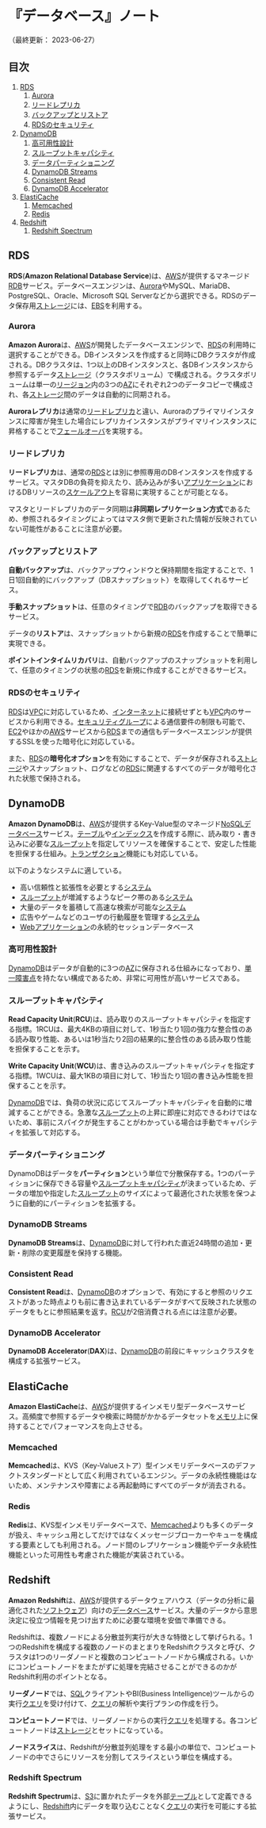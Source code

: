 # 『データベース』ノート

（最終更新： 2023-06-27）


## 目次

1. [RDS](#rds)
	1. [Aurora](#aurora)
	1. [リードレプリカ](#リードレプリカ)
	1. [バックアップとリストア](#バックアップとリストア)
	1. [RDSのセキュリティ](#rdsのセキュリティ)
1. [DynamoDB](#dynamodb)
	1. [高可用性設計](#高可用性設計)
	1. [スループットキャパシティ](#スループットキャパシティ)
	1. [データパーティショニング](#データパーティショニング)
	1. [DynamoDB Streams](#dynamodb-streams)
	1. [Consistent Read](#consistent-read)
	1. [DynamoDB Accelerator](#dynamodb-accelerator)
1. [ElastiCache](#elasticache)
	1. [Memcached](#memcached)
	1. [Redis](#redis)
1. [Redshift](#redshift)
	1. [Redshift Spectrum](#redshift-spectrum)


## RDS

**RDS**(**Amazon Relational Database Service**)は、[AWS](./aws.md#aws)が提供するマネージド[RDB](../../../../development/database/_/chapters/database.md#リレーショナルデータベース)サービス。データベースエンジンは、[Aurora](#aurora)やMySQL、MariaDB、PostgreSQL、Oracle、Microsoft SQL Serverなどから選択できる。RDSのデータ保存用[ストレージ](../../../../computer/hardware/_/chapters/hardware.md#記憶装置)には、[EBS](./storage.md#ebs)を利用する。

### Aurora

**Amazon Aurora**は、[AWS](./aws.md#aws)が開発したデータベースエンジンで、[RDS](#rds)の利用時に選択することができる。DBインスタンスを作成すると同時にDBクラスタが作成される。DBクラスタは、1つ以上のDBインスタンスと、各DBインスタンスから参照するデータ[ストレージ](../../../../computer/hardware/_/chapters/hardware.md#記憶装置)（クラスタボリューム）で構成される。クラスタボリュームは単一の[リージョン](./aws.md#リージョン)内の3つの[AZ](./aws.md#az)にそれぞれ2つのデータコピーで構成され、各[ストレージ](../../../../computer/hardware/_/chapters/hardware.md#記憶装置)間のデータは自動的に同期される。

**Auroraレプリカ**は通常の[リードレプリカ](#リードレプリカ)と違い、Auroraのプライマリインスタンスに障害が発生した場合にレプリカインスタンスがプライマリインスタンスに昇格することで[フェールオーバ](../../../../system/_/chapters/reliability_design.md#フェールオーバ)を実現する。

### リードレプリカ

**リードレプリカ**は、通常の[RDS](#rds)とは別に参照専用のDBインスタンスを作成するサービス。マスタDBの負荷を抑えたり、読み込みが多い[アプリケーション](../../../../computer/software/_/chapters/software.md#応用ソフトウェア)におけるDBリソースの[スケールアウト](../../../../system/_/chapters/system_performance_evaluation.md#スケールアウト)を容易に実現することが可能となる。

マスタとリードレプリカのデータ同期は**非同期レプリケーション方式**であるため、参照されるタイミングによってはマスタ側で更新された情報が反映されていない可能性があることに注意が必要。

### バックアップとリストア

**自動バックアップ**は、バックアップウィンドウと保持期間を指定することで、1日1回自動的にバックアップ（DBスナップショット）を取得してくれるサービス。

**手動スナップショット**は、任意のタイミングで[RDB](../../../../development/database/_/chapters/database.md#リレーショナルデータベース)のバックアップを取得できるサービス。

データの**リストア**は、スナップショットから新規の[RDS](#rds)を作成することで簡単に実現できる。

**ポイントインタイムリカバリ**は、自動バックアップのスナップショットを利用して、任意のタイミングの状態の[RDS](#rds)を新規に作成することができるサービス。

### RDSのセキュリティ

[RDS](#rds)は[VPC](./networking_and_content_delivery.md#vpc)に対応しているため、[インターネット](../../../_/chapters/network.md#インターネット)に接続せずとも[VPC](./networking_and_content_delivery.md#vpc)内のサービスから利用できる。[セキュリティグループ](./networking_and_content_delivery.md#セキュリティグループ)による通信要件の制限も可能で、[EC2](./computing.md#ec2)やほかの[AWS](./aws.md#aws)サービスから[RDS](#rds)までの通信もデータベースエンジンが提供するSSLを使った暗号化に対応している。

また、[RDS](#rds)の**暗号化オプション**を有効にすることで、データが保存される[ストレージ](../../../../computer/hardware/_/chapters/hardware.md#記憶装置)やスナップショット、ログなどの[RDS](#rds)に関連するすべてのデータが暗号化された状態で保持される。


## DynamoDB

**Amazon DynamoDB**は、[AWS](./aws.md#aws)が提供するKey-Value型のマネージド[NoSQLデータベース](../../../../development/database/_/chapters/database.md#nosqlデータベース)サービス。[テーブル](../../../../development/database/_/chapters/rdb.md#テーブル)や[インデックス](../../../../development/database/_/chapters/index.md#インデックス)を作成する際に、読み取り・書き込みに必要な[スループット](../../../../system/_/chapters/system_performance_evaluation.md#スループット)を指定してリソースを確保することで、安定した性能を担保する仕組み。[トランザクション](../../../../development/database/_/chapters/transaction.md#トランザクション)機能にも対応している。

以下のようなシステムに適している。

- 高い信頼性と拡張性を必要とする[システム](../../../../system/_/chapters/system.md#システム)
- [スループット](../../../../system/_/chapters/system_performance_evaluation.md#スループット)が増減するようなピーク帯のある[システム](../../../../system/_/chapters/system.md#システム)
- 大量のデータを蓄積して高速な検索が可能な[システム](../../../../system/_/chapters/system.md#システム)
- 広告やゲームなどのユーザの行動履歴を管理する[システム](../../../../system/_/chapters/system.md#システム)
- [Web](../../../_/chapters/web.md#web)[アプリケーション](../../../../computer/software/_/chapters/software.md#応用ソフトウェア)の永続的セッションデータベース

### 高可用性設計

[DynamoDB](#dynamodb)はデータが自動的に3つの[AZ](./aws.md#az)に保存される仕組みになっており、[単一障害点](../../../../system/_/chapters/system_architecture.md#単一障害点)を持たない構成であるため、非常に可用性が高いサービスである。

### スループットキャパシティ

**Read Capacity Unit**(**RCU**)は、読み取りのスループットキャパシティを指定する指標。1RCUは、最大4KBの項目に対して、1秒当たり1回の強力な整合性のある読み取り性能、あるいは1秒当たり2回の結果的に整合性のある読み取り性能を担保することを示す。

**Write Capacity Unit**(**WCU**)は、書き込みのスループットキャパシティを指定する指標。1WCUは、最大1KBの項目に対して、1秒当たり1回の書き込み性能を担保することを示す。

[DynamoDB](#dynamodb)では、負荷の状況に応じてスループットキャパシティを自動的に増減することができる。急激な[スループット](../../../../system/_/chapters/system_performance_evaluation.md#スループット)の上昇に即座に対応できるわけではないため、事前にスパイクが発生することがわかっている場合は手動でキャパシティを拡張して対応する。

### データパーティショニング

DynamoDBはデータを**パーティション**という単位で分散保存する。1つのパーティションに保存できる容量や[スループットキャパシティ](#スループットキャパシティ)が決まっているため、データの増加や指定した[スループット](../../../../system/_/chapters/system_performance_evaluation.md#スループット)のサイズによって最適化された状態を保つように自動的にパーティションを拡張する。

### DynamoDB Streams

**DynamoDB Streams**は、[DynamoDB](#dynamodb)に対して行われた直近24時間の追加・更新・削除の変更履歴を保持する機能。

### Consistent Read

**Consistent Read**は、[DynamoDB](#dynamodb)のオプションで、有効にすると参照のリクエストがあった時点よりも前に書き込まれているデータがすべて反映された状態のデータをもとに参照結果を返す。[RCU](#スループットキャパシティ)が2倍消費される点には注意が必要。

### DynamoDB Accelerator

**DynamoDB Accelerator**(**DAX**)は、[DynamoDB](#dynamodb)の前段にキャッシュクラスタを構成する拡張サービス。


## ElastiCache

**Amazon ElastiCache**は、[AWS](./aws.md#aws)が提供するインメモリ型データベースサービス。高頻度で参照するデータや検索に時間がかかるデータセットを[メモリ](../../../../computer/hardware/_/chapters/memory.md#メモリ)上に保持することでパフォーマンスを向上させる。

### Memcached

**Memcached**は、KVS（Key-Valueストア）型インメモリデータベースのデファクトスタンダードとして広く利用されているエンジン。データの永続性機能はないため、メンテナンスや障害による再起動時にすべてのデータが消去される。

### Redis

**Redis**は、KVS型インメモリデータベースで、[Memcached](#memcached)よりも多くのデータが扱え、キャッシュ用としてだけではなくメッセージブローカーやキューを構成する要素としても利用される。ノード間のレプリケーション機能やデータ永続性機能といった可用性も考慮された機能が実装されている。


## Redshift

**Amazon Redshift**は、[AWS](./aws.md#aws)が提供するデータウェアハウス（データの分析に最適化された[ソフトウェア](../../../../computer/software/_/chapters/software.md#ソフトウェア)）向けの[データベース](../../../../development/database/_/chapters/database.md#データベース)サービス。大量のデータから意思決定に役立つ情報を見つけ出すために必要な環境を安価で準備できる。

Redshiftは、複数ノードによる分散並列実行が大きな特徴として挙げられる。1つのRedshiftを構成する複数のノードのまとまりをRedshiftクラスタと呼び、クラスタは1つのリーダノードと複数のコンピュートノードから構成される。いかにコンピュートノードをまたがずに処理を完結させることができるのかがRedshift利用のポイントとなる。

**リーダノード**では、[SQL](../../../../development/database/_/chapters/sql.md#sql)クライアントやBI(Business Intelligence)ツールからの実行[クエリ](../../../../development/database/_/chapters/sql.md#クエリ)を受け付けて、[クエリ](../../../../development/database/_/chapters/sql.md#クエリ)の解析や実行プランの作成を行う。

**コンピュートノード**では、リーダノードからの実行[クエリ](../../../../development/database/_/chapters/sql.md#クエリ)を処理する。各コンピュートノードは[ストレージ](../../../../computer/hardware/_/chapters/hardware.md#記憶装置)とセットになっている。

**ノードスライス**は、Redshiftが分散並列処理をする最小の単位で、コンピュートノードの中でさらにリソースを分割してスライスという単位を構成する。

### Redshift Spectrum

**Redshift Spectrum**は、[S3](./storage.md#s3)に置かれたデータを外部[テーブル](../../../../development/database/_/chapters/rdb.md#テーブル)として定義できるようにし、[Redshift](#redshift)内にデータを取り込むことなく[クエリ](../../../../development/database/_/chapters/sql.md#クエリ)の実行を可能にする拡張サービス。

